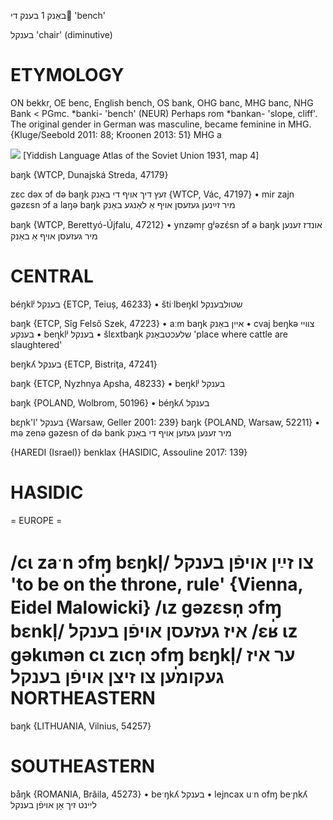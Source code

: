 באַנק 1
בענק
די
'bench'

בענקל
'chair' (diminutive)

ETYMOLOGY
===========
ON bekkr, OE benc, English bench, OS bank, OHG banc, MHG banc, NHG Bank < PGmc. *banki- 'bench' (NEUR)
Perhaps rom *bankan- 'slope, cliff'.
The original gender in German was masculine, became feminine in MHG.
{Kluge/Seebold 2011: 88; Kroonen 2013: 51}
MHG a

![](https://ia601509.us.archive.org/29/items/shprakhatlas/ShprakhatlasKarte4-Optimized.jpg)
[Yiddish Language Atlas of the Soviet Union 1931, map 4] 

baŋk {WTCP, Dunajská Streda, 47179}

zɛc dəx ɔf də baŋk זעץ דיך אויף די באַנק  {WTCP, Vác, 47197}
	•	mir zajn gəzɛsn ɔf a laŋə baŋk מיר זײַנען געזעסן אויף אַ לאַנגע באַנק

baŋk {WTCP, Berettyó-Újfalu, 47212}
	•	ynzəmr̩ gʲəzɛ́sn ɔf ə baŋk אונדז זענען מיר געזעסן אויף אַ באַנק 

CENTRAL
========

béŋklʲ בענקל {ETCP, Teiuș, 46233}
	•	štiˑlbeŋkl שטולבענקל

baŋk {ETCP, Sîg Felső Szek, 47223}
	•	aːm baŋk איין באַנק
	•	cvaj beŋkə צוויי בענקע
	•	beɳklʲ בענקל
	•	šlɛxtbaŋk שלעכטבאַנק 'place where cattle are slaughtered'

beŋkʎ בענקל {ETCP, Bistriţa, 47241}

baŋk {ETCP, Nyzhnya Apsha, 48233}
	•	beŋklʲ בענקל

baŋk {POLAND, Wolbrom, 50196}
	•	béŋkʎ בענקל

bɛɲk'l' בענקל {Warsaw, Geller 2001: 239}
baŋk {POLAND, Warsaw, 52211}
	•	mə zenə gəzesn of də bank מיר זענען געזען אויף די באַנק 

{HAREDI (Israel)}
benklax {HASIDIC, Assouline 2017: 139}

HASIDIC
=======
= EUROPE = 

/cɩ zaˑn ɔfɱ̩ bɛŋkl̩/ צו זײַן אויפֿן בענקל 'to be on the throne, rule' {Vienna, Eidel Malowicki}
/ɩz gəzɛsn̩ ɔfɱ̩ bɛnkl̩/ איז געזעסן אויפֿן בענקל
/ɛʁ ɩz gəkɩmən cɩ zɩcn̩ ɔfɱ̩ bɛŋkl̩/ ער איז געקומען צו זיצן אויפֿן בענקל
NORTHEASTERN
==============

baŋk {LITHUANIA, Vilnius, 54257}

SOUTHEASTERN
==============

båŋk {ROMANIA, Brăila, 45273}
	•	beˑŋkʎ בענקל
	•	lejncax uˑn ofɱ beˑɲkʎ ליינט זיך אָן אויפֿן בענקל
